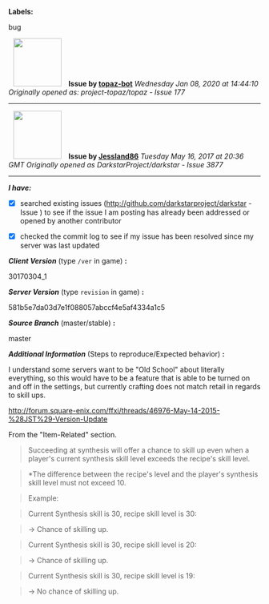 **Labels:**

bug



<a href="https://github.com/topaz-bot"><img src="https://avatars3.githubusercontent.com/u/59651103?v=4" width="96" height="96" hspace="10"></img></a> **Issue by [topaz-bot](https://github.com/topaz-bot)**
_Wednesday Jan 08, 2020 at 14:44:10_
_Originally opened as: project-topaz/topaz - Issue 177_

----

<a href="https://github.com/Jessland86"><img src="https://avatars1.githubusercontent.com/u/28382433?v=4"  width="96" height="96" hspace="10"></img></a> **Issue by [Jessland86](https://github.com/Jessland86)**
_Tuesday May 16, 2017 at 20:36 GMT_
_Originally opened as DarkstarProject/darkstar - Issue 3877_

----

<!-- remove space and mark with 'x' between [] -->

**_I have:_**

- [x] searched existing issues (http://github.com/darkstarproject/darkstar - Issue ) to see if the issue I am posting has already been addressed or opened by another contributor
- [x] checked the commit log to see if my issue has been resolved since my server was last updated


<!-- Issues will be closed without being looked into if the following information is missing (unless its not applicable). -->

**_Client Version_** (type `/ver` in game) **:**
30170304_1

**_Server Version_** (type `revision` in game) **:**
581b5e7da03d7e1f088057abccf4e5af4334a1c5

**_Source Branch_** (master/stable) **:**
master

**_Additional Information_** (Steps to reproduce/Expected behavior) **:**
I understand some servers want to be "Old School" about literally everything, so this would have to be a feature that is able to be turned on and off in the settings, but currently crafting does not match retail in regards to skill ups. 

http://forum.square-enix.com/ffxi/threads/46976-May-14-2015-%28JST%29-Version-Update

From the "Item-Related" section.

> Succeeding at synthesis will offer a chance to skill up even when a player's current synthesis skill level exceeds the recipe's skill level.
> *The difference between the recipe's level and the player's synthesis skill level must not exceed 10.
> Example:
> Current Synthesis skill is 30, recipe skill level is 30:
> → Chance of skilling up.
> Current Synthesis skill is 30, recipe skill level is 20:
> → Chance of skilling up.
> Current Synthesis skill is 30, recipe skill level is 19:
> → No chance of skilling up.

